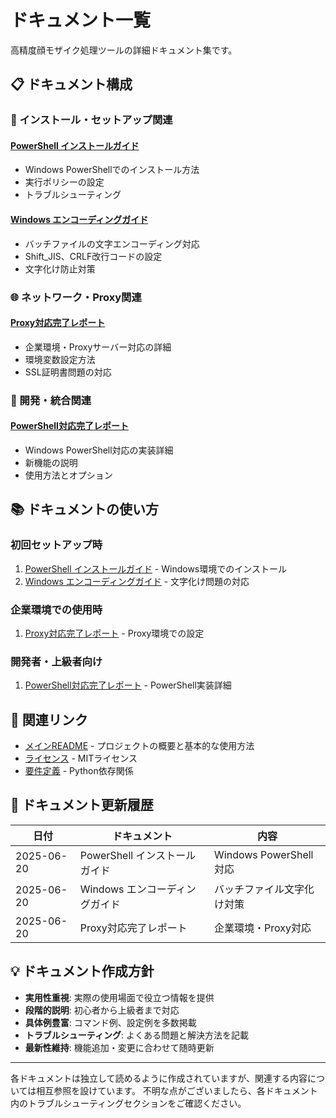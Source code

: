 # ドキュメント一覧

高精度顔モザイク処理ツールの詳細ドキュメント集です。

## 📋 ドキュメント構成

### 🚀 インストール・セットアップ関連

#### [PowerShell インストールガイド](POWERSHELL_GUIDE.md)
- Windows PowerShellでのインストール方法
- 実行ポリシーの設定
- トラブルシューティング

#### [Windows エンコーディングガイド](WINDOWS_ENCODING_GUIDE.md)
- バッチファイルの文字エンコーディング対応
- Shift_JIS、CRLF改行コードの設定
- 文字化け防止対策

### 🌐 ネットワーク・Proxy関連

#### [Proxy対応完了レポート](PROXY_SUPPORT_COMPLETE.md)
- 企業環境・Proxyサーバー対応の詳細
- 環境変数設定方法
- SSL証明書問題の対応

### 🔧 開発・統合関連

#### [PowerShell対応完了レポート](POWERSHELL_SUPPORT_COMPLETE.md)
- Windows PowerShell対応の実装詳細
- 新機能の説明
- 使用方法とオプション

## 📚 ドキュメントの使い方

### 初回セットアップ時
1. [PowerShell インストールガイド](POWERSHELL_GUIDE.md) - Windows環境でのインストール
2. [Windows エンコーディングガイド](WINDOWS_ENCODING_GUIDE.md) - 文字化け問題の対応

### 企業環境での使用時
1. [Proxy対応完了レポート](PROXY_SUPPORT_COMPLETE.md) - Proxy環境での設定

### 開発者・上級者向け
1. [PowerShell対応完了レポート](POWERSHELL_SUPPORT_COMPLETE.md) - PowerShell実装詳細

## 🔗 関連リンク

- [メインREADME](../README.md) - プロジェクトの概要と基本的な使用方法
- [ライセンス](../LICENSE) - MITライセンス
- [要件定義](../requirements.txt) - Python依存関係

## 📝 ドキュメント更新履歴

| 日付 | ドキュメント | 内容 |
|------|-------------|------|
| 2025-06-20 | PowerShell インストールガイド | Windows PowerShell対応 |
| 2025-06-20 | Windows エンコーディングガイド | バッチファイル文字化け対策 |
| 2025-06-20 | Proxy対応完了レポート | 企業環境・Proxy対応 |

## 💡 ドキュメント作成方針

- **実用性重視**: 実際の使用場面で役立つ情報を提供
- **段階的説明**: 初心者から上級者まで対応
- **具体例豊富**: コマンド例、設定例を多数掲載
- **トラブルシューティング**: よくある問題と解決方法を記載
- **最新性維持**: 機能追加・変更に合わせて随時更新

---

各ドキュメントは独立して読めるように作成されていますが、関連する内容については相互参照を設けています。
不明な点がございましたら、各ドキュメント内のトラブルシューティングセクションをご確認ください。

